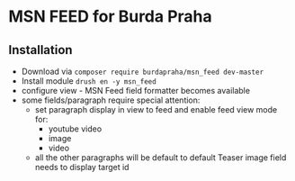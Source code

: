 # MSN FEED for Burda Praha


## Installation
- Download via `composer require burdapraha/msn_feed dev-master`
- Install module `drush en -y msn_feed`
- configure view - MSN Feed field formatter becomes available
- some fields/paragraph require special attention:
  - set paragraph display in view to feed and enable feed view mode for:
    - youtube video
    - image
    - video
  - all the other paragraphs will be default to default
  Teaser image field needs to display target id

